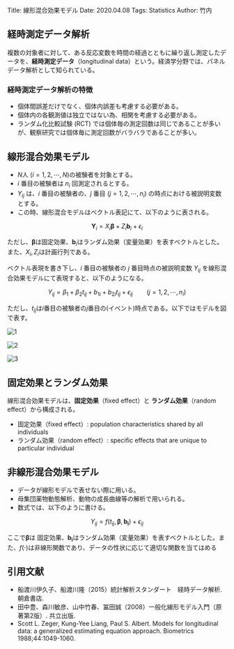 Title: 線形混合効果モデル
Date: 2020.04.08
Tags: Statistics
Author: 竹内

## 経時測定データ解析
複数の対象者に対して、ある反応変数を時間の経過とともに繰り返し測定したデータを、**経時測定データ**（longitudinal data）という。経済学分野では、パネルデータ解析として知られている。

### 経時測定データ解析の特徴
- 個体間誤差だけでなく、個体内誤差も考慮する必要がある。
- 個体内の各観測値は独立ではない為、相関を考慮する必要がある。
- ランダム化比較試験 (RCT) では個体毎の測定回数は同じであることが多いが、観察研究では個体毎に測定回数がバラバラであることが多い。

## 線形混合効果モデル
- $N$人 ($i=1, 2, \cdots, N$)の被験者を対象とする。
- $i$ 番目の被験者は $n_i$ 回測定されるとする。
- $Y_{ij}$ は、$i$ 番目の被験者の、$j$ 番目 ($j=1, 2, \cdots, n_i$) の時点における被説明変数とする。
- この時、線形混合モデルはベクトル表記にて、以下のように表される。

$$
\boldsymbol{Y}_i = X_i \boldsymbol{\beta} + Z_i \boldsymbol{b}_i + \epsilon_i
$$

ただし、$\boldsymbol{\beta}$は固定効果、$\boldsymbol{b}_i$はランダム効果（変量効果）を表すベクトルとした。また、$X_i, Z_i$は計画行列である。

ベクトル表現を書き下し、$i$ 番目の被験者の $j$ 番目時点の被説明変数 $Y_{ij}$ を線形混合効果モデルにて表現すると、以下のようになる。

$$
Y_{ij}=\beta_1+\beta_2 t_{ij}+b_{1i}+b_{2i}t_{ij}+\epsilon_{ij}\qquad (j=1, 2, \cdots, n_i)
$$

ただし、$t_{ij}$は$i$番目の被験者の$j$番目の(イベント)時点である。以下ではモデルを図で表す。

![1]({attach}./images/linear_mixed_model_figs/001.JPG)

![2]({attach}./images/linear_mixed_model_figs/002.JPG)

![3]({attach}./images/linear_mixed_model_figs/003.JPG)


## 固定効果とランダム効果
線形混合効果モデルは、**固定効果**（fixed effect）と **ランダム効果**（random effect）から構成される。

- 固定効果（fixed effect）: population characteristics shared by all individuals
- ランダム効果（random effect）: specific effects that are unique to particular individual

## 非線形混合効果モデル
- データが線形モデルで表せない際に用いる。
- 母集団薬物動態解析、動物の成長曲線等の解析で用いられる。
- 数式では、以下のように書ける。

$$
Y_{ij}=f(t_{ij}, \boldsymbol{\beta}, \boldsymbol{b_i})+\epsilon_{ij}
$$

ここで$\boldsymbol{\beta}$は 固定効果、$\boldsymbol{b_i}$はランダム効果（変量効果）を表すベクトルとした。また、$f(\cdot)$は非線形関数であり、データの性状に応じて適切な関数を当てはめる

## 引用文献
- 船渡川伊久子、船渡川隆（2015）統計解析スタンダート　経時データ解析. 朝倉書店.
- 田中豊、森川敏彦、山中竹春、冨田誠（2008）一般化線形モデル入門（原著第2版）. 共立出版.
- Scott L. Zeger, Kung-Yee Liang, Paul S. Albert. Models for longitudinal data: a generalized estimating equation approach. Biometrics 1988;44:1049-1060.
